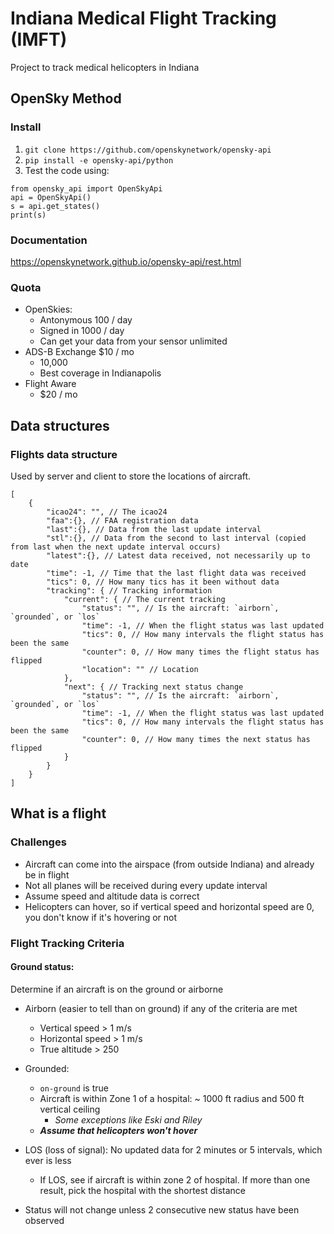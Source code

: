 # Indiana Medical Flight Tracking (IMFT)

Project to track medical helicopters in Indiana


## OpenSky Method

### Install

1. `git clone https://github.com/openskynetwork/opensky-api`
2. `pip install -e opensky-api/python`
3. Test the code using:
```
from opensky_api import OpenSkyApi
api = OpenSkyApi()
s = api.get_states()
print(s)
```

### Documentation

<https://openskynetwork.github.io/opensky-api/rest.html>

### Quota

* OpenSkies:
    * Antonymous 100 / day
    * Signed in 1000 / day
    * Can get your data from your sensor unlimited
* ADS-B Exchange $10 / mo
    * 10,000
    * Best coverage in Indianapolis
* Flight Aware 
    * $20 / mo

## Data structures

### Flights data structure

Used by server and client to store the locations of aircraft.

```
[
    {
        "icao24": "", // The icao24
        "faa":{}, // FAA registration data
        "last":{}, // Data from the last update interval
        "stl":{}, // Data from the second to last interval (copied from last when the next update interval occurs)
        "latest":{}, // Latest data received, not necessarily up to date
        "time": -1, // Time that the last flight data was received
        "tics": 0, // How many tics has it been without data
        "tracking": { // Tracking information
            "current": { // The current tracking
                "status": "", // Is the aircraft: `airborn`, `grounded`, or `los`
                "time": -1, // When the flight status was last updated
                "tics": 0, // How many intervals the flight status has been the same
                "counter": 0, // How many times the flight status has flipped
                "location": "" // Location
            },
            "next": { // Tracking next status change
                "status": "", // Is the aircraft: `airborn`, `grounded`, or `los`
                "time": -1, // When the flight status was last updated
                "tics": 0, // How many intervals the flight status has been the same
                "counter": 0, // How many times the next status has flipped
            }
        }
    }
]
```

## What is a flight

### Challenges

* Aircraft can come into the airspace (from outside Indiana) and already be in flight
* Not all planes will be received during every update interval
* Assume speed and altitude data is correct
* Helicopters can hover, so if vertical speed and horizontal speed are 0, you don't know if it's hovering or not

### Flight Tracking Criteria


#### Ground status:

Determine if an aircraft is on the ground or airborne

* Airborn (easier to tell than on ground) if any of the criteria are met
    * Vertical speed > 1 m/s
    * Horizontal speed > 1 m/s
    * True altitude > 250
* Grounded:
    * `on-ground` is true
    * Aircraft is within Zone 1 of a hospital: ~ 1000 ft radius and 500 ft vertical ceiling
        * *Some exceptions like Eski and Riley*
    * ***Assume that helicopters won't hover***
* LOS (loss of signal): No updated data for 2 minutes or 5 intervals, which ever is less
    * If LOS, see if aircraft is within zone 2 of hospital. If more than one result, pick the hospital with the shortest distance

* Status will not change unless 2 consecutive new status have been observed
